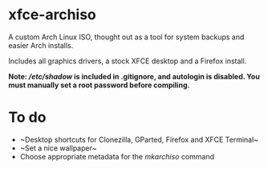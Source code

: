 # xfce-archiso
A custom Arch Linux ISO, thought out as a tool for system backups and easier Arch installs.

Includes all graphics drivers, a stock XFCE desktop and a Firefox install.

**Note: */etc/shadow* is included in .gitignore, and autologin is disabled. You must manually set a root password before compiling.**

# To do
- ~Desktop shortcuts for Clonezilla, GParted, Firefox and XFCE Terminal~
- ~Set a nice wallpaper~
- Choose appropriate metadata for the *mkarchiso* command